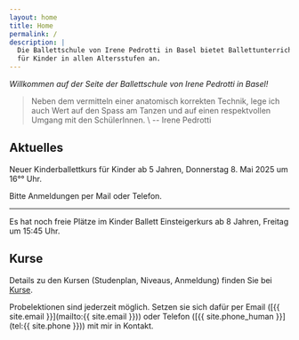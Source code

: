 ```yaml
---
layout: home
title: Home
permalink: /
description: |
  Die Ballettschule von Irene Pedrotti in Basel bietet Ballettunterricht
  für Kinder in allen Altersstufen an.
---
```


_Willkommen auf der Seite der Ballettschule von Irene Pedrotti in Basel!_

> Neben dem vermitteln einer anatomisch korrekten Technik, lege ich auch Wert auf den Spass am Tanzen und auf einen respektvollen Umgang mit den SchülerInnen. \\
> -- Irene Pedrotti

<!-- TODO: Rundes Bild -->

## Aktuelles

Neuer Kinderballettkurs für Kinder ab 5 Jahren, Donnerstag 8. Mai 2025 um 16°° Uhr.

Bitte Anmeldungen per Mail oder Telefon.

---

Es hat noch freie Plätze im Kinder Ballett Einsteigerkurs ab 8 Jahren, Freitag um 15:45 Uhr.

## Kurse

Details zu den Kursen (Studenplan, Niveaus, Anmeldung) finden Sie bei [Kurse](/kurse/).

Probelektionen sind jederzeit möglich. Setzen sie sich dafür per Email ([{{ site.email }}](mailto:{{ site.email }})) oder Telefon ([{{ site.phone_human }}](tel:{{ site.phone }})) mit mir in Kontakt.
